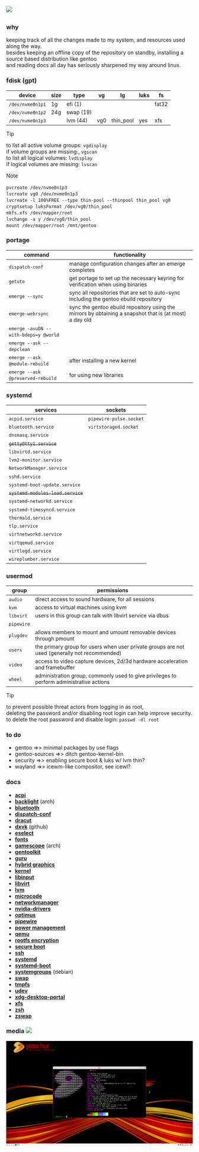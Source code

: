 # ![](https://assets.gentoo.org/tyrian/v1/site-logo.svg)

### why
keeping track of all the changes made to my system, and resources used along the way. \
besides keeping an offline copy of the repository on standby, installing a source based distribution like gentoo \
and reading docs all day has seriously sharpened my way around linux.

### fdisk (gpt)
| device | size | type | vg | lg | luks | fs |
|--------|-----|-------|----|----|------|----|
| `/dev/nvme0n1p1` | 1g | efi (1) | | | | fat32 |
| `/dev/nvme0n1p2` | 24g | swap (19) | | | | |
| `/dev/nvme0n1p3` | | lvm (44) | vg0 | thin_pool | yes | xfs |

> [!TIP]
> to list all active volume groups: `vgdisplay` \
> if volume groups are missing:, `vgscan` \
> to list all logical volumes: `lvdisplay` \
> if logical volumes are missing: `lvscan`

> [!NOTE]
> `pvcreate /dev/nvme0n1p3` \
> `lvcreate vg0 /dev/nvme0n1p3` \
> `lvcreate -l 100%FREE --type thin-pool --thinpool thin_pool vg0` \
> `cryptsetup luksFormat /dev/vg0/thin_pool` \
> `mkfs.xfs /dev/mapper/root` \
> `lvchange -a y /dev/vg0/thin_pool` \
> `mount /dev/mapper/root /mnt/gentoo`

### portage
| command | functionality |
|---------|---------------|
| `dispatch-conf` | manage configuration changes after an emerge completes |
| `getuto` | get portage to set up the necessary keyring for verification when using binaries |
| `emerge --sync` | sync all repositories that are set to auto-sync including the gentoo ebuild repository |
| `emerge-webrsync` | sync the gentoo ebuild repository using the mirrors by obtaining a snapshot that is (at most) a day old |
| `emerge -avuDN --with-bdeps=y @world` | |
| `emerge --ask --depclean` | |
| `emerge --ask @module-rebuild` | after installing a new kernel |
| `emerge --ask @preserved-rebuild` | for using new libraries |

### systemd
| services | sockets |
|---------|--------|
| `acpid.service` | `pipewire-pulse.socket` |
| `bluetooth.service` | `virtstoraged.socket` |
| `dnsmasq.service` | |
| ~~`getty@tty1.service`~~ | |
| `libvirtd.service` | |
| `lvm2-monitor.service` | |
| `NetworkManager.service` | |
| `sshd.service` | |
| `systemd-boot-update.service` | |
| ~~`systemd-modules-load.service`~~ | |
| `systemd-networkd.service` | |
| `systemd-timesyncd.service` | |
| `thermald.service` | |
| `tlp.service` | |
| `virtnetworkd.service` | |
| `virtqemud.service` | |
| `virtlogd.service` | |
| `wireplumber.service` | |

### usermod
| group | permissions |
|-------|-------------|
| `audio` | direct access to sound hardware, for all sessions |
| `kvm` | access to virtual machines using kvm |
| `libvirt` | users in this group can talk with libvirt service via dbus |
| `pipewire` | |
| `plugdev` | allows members to mount and umount removable devices through pmount |
| `users` | the primary group for users when user private groups are not used (generally not recommended) |
| `video` | access to video capture devices, 2d/3d hardware acceleration and framebuffer |
| `wheel` | administration group, commonly used to give privileges to perform administrative actions |

> [!TIP]
> to prevent possible threat actors from logging in as root, \
> deleting the password and/or disabling root login can help improve security. \
> to delete the root password and disable login: `passwd -dl root`

### to do
- gentoo =>> minimal packages by use flags
- gentoo-sources =>> ditch gentoo-kernel-bin
- security =>> enabling secure boot & luks w/ lvm thin?
- wayland =>> icewm-like compositor, see icewl?

### docs
- [__acpi__][url-acpi]
- [__backlight__][url-backlight] (arch)
- [__bluetooth__][url-bluetooth]
- [__dispatch-conf__][url-dispatch-conf]
- [__dracut__][url-dracut]
- [__dxvk__][url-dxvk] (github)
- [__eselect__][url-eselect]
- [__fonts__][url-fonts]
- [__gamescope__][url-gamescope] (arch)
- [__gentoolkit__][url-gentoolkit]
- [__guru__][url-guru]
- [__hybrid graphics__][url-hybrid-graphics]
- [__kernel__][url-kernel]
- [__libinput__][url-libinput]
- [__libvirt__][url-libvirt]
- [__lvm__][url-lvm]
- [__microcode__][url-microcode]
- [__networkmanager__][url-networkmanager]
- [__nvidia-drivers__][url-nvidia-drivers]
- [__optimus__][url-optimus]
- [__pipewire__][url-pipewire]
- [__power management__][url-power-management]
- [__qemu__][url-qemu]
- [__rootfs encryption__][url-rootfs-encryption]
- [__secure boot__][url-secureboot]
- [__ssh__][url-ssh]
- [__systemd__][url-systemd]
- [__systemd-boot__][url-systemd-boot]
- [__systemgroups__][url-systemgroups] (debian)
- [__swap__][url-swap]
- [__tmpfs__][url-portage-tmpdir-tmpfs]
- [__udev__][url-udev]
- [__xdg-desktop-portal__][url-xdg-desktop-portal]
- [__xfs__][url-xfs]
- [__zsh__][url-zsh]
- [__zswap__][url-zswap]
  
### media ![](https://www.gentoo.org/assets/img/badges/gentoo-badge3.svg)
![](https://github.com/librazhd7/gentoo/blob/6d570189e717f56e126076e14c76d73150764ab0/media/grim.jpg)

<!-- docs -->
[url-acpi]: <https://wiki.gentoo.org/wiki/ACPI>
[url-backlight]: <https://wiki.archlinux.org/title/Backlight>
[url-bluetooth]: <https://wiki.gentoo.org/wiki/Bluetooth>
[url-dispatch-conf]: <https://wiki.gentoo.org/wiki/Dispatch-conf>
[url-dracut]: <https://wiki.gentoo.org/wiki/Dracut>
[url-dxvk]: <https://github.com/doitsujin/dxvk>
[url-eselect]: <https://wiki.gentoo.org/wiki/Eselect>
[url-fonts]: <https://wiki.gentoo.org/wiki/Fonts>
[url-gamescope]: <https://wiki.archlinux.org/title/Gamescope>
[url-gentoolkit]: <https://wiki.gentoo.org/wiki/Gentoolkit>
[url-guru]: <https://wiki.gentoo.org/wiki/Project:GURU>
[url-hybrid-graphics]: <https://wiki.gentoo.org/wiki/Hybrid_graphics>
[url-kernel]: <https://wiki.gentoo.org/wiki/Kernel>
[url-libinput]: <https://wiki.gentoo.org/wiki/Libinput>
[url-libvirt]: <https://wiki.gentoo.org/wiki/Libvirt>
[url-lvm]: <https://wiki.gentoo.org/wiki/LVM>
[url-microcode]: <https://wiki.gentoo.org/wiki/Microcode>
[url-networkmanager]: <https://wiki.gentoo.org/wiki/NetworkManager>
[url-nvidia-drivers]: <https://wiki.gentoo.org/wiki/NVIDIA/nvidia-drivers>
[url-optimus]: <https://wiki.gentoo.org/wiki/NVIDIA/Optimus>
[url-pipewire]: <https://wiki.gentoo.org/wiki/PipeWire>
[url-power-management]: <https://wiki.gentoo.org/wiki/Power_management>
[url-portage-tmpdir-tmpfs]: <https://wiki.gentoo.org/wiki/Portage_TMPDIR_on_tmpfs>
[url-qemu]: <https://wiki.gentoo.org/wiki/QEMU>
[url-rootfs-encryption]: <https://wiki.gentoo.org/wiki/Rootfs_encryption>
[url-secureboot]: <https://wiki.gentoo.org/wiki/Secure_Boot>
[url-ssh]: <https://wiki.gentoo.org/wiki/SSH>
[url-systemd]: <https://wiki.gentoo.org/wiki/Systemd>
[url-systemd-boot]: <https://wiki.gentoo.org/wiki/Systemd/systemd-boot>
[url-systemgroups]: <https://wiki.debian.org/SystemGroups>
[url-swap]: <https://wiki.gentoo.org/wiki/Swap>
[url-udev]: <https://wiki.gentoo.org/wiki/Udev>
[url-xdg-desktop-portal]: <https://wiki.gentoo.org/wiki/XDG/xdg-desktop-portal>
[url-xfs]: <https://wiki.gentoo.org/wiki/XFS>
[url-zsh]: <https://wiki.gentoo.org/wiki/Zsh>
[url-zswap]: <https://wiki.gentoo.org/wiki/Zswap>
